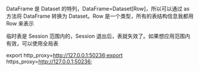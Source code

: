 DataFrame 是 Dataset 的特列，DataFrame=Dataset[Row]，所以可以通过 as 方法将 DataFrame 转换为 Dataset。Row 是一个类型，所有的表结构信息我都用 Row 来表示

临时表是 Session 范围内的，Session 退出后，表就失效了。如果想应用范围内有效，可以使用全局表


export http_proxy=http://127.0.0.1:50236;export https_proxy=http://127.0.0.1:50236;